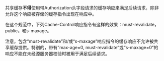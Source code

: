 共享缓存**不得**使用带Authorization头字段请求的缓存响应来满足后续请求，除非允许这个响应被存储的缓存指令出现在响应中。

在这个规范中，下列Cache-Control响应指令有这样的效果：must-revalidate，public，和s-maxage。

注意，包含“must-revalidate”和/或“s-maxage”响应指令的缓存响应不允许被共享缓存提供。特别的，带有“max-age=0, must-revalidate”或“s-maxage=0”的响应不能在未经源服务器校验时被用于满足后续请求。
